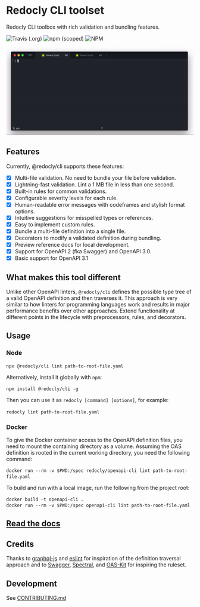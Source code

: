 # Redocly CLI toolset

Redocly CLI toolbox with rich validation and bundling features.

![Travis (.org)](https://img.shields.io/travis/Redocly/redocly-cli/master)
![npm (scoped)](https://img.shields.io/npm/v/@redocly/redocly-cli)
![NPM](https://img.shields.io/npm/l/@redocly/redocly-cli)

![OpenAPI 3 CLI toolset](./media/redocly-cli.gif)

## Features

Currently, @redocly/cli supports these features:

- [x] Multi-file validation. No need to bundle your file before validation.
- [x] Lightning-fast validation. Lint a 1 MB file in less than one second.
- [x] Built-in rules for common validations.
- [x] Configurable severity levels for each rule.
- [x] Human-readable error messages with codeframes and stylish format options.
- [x] Intuitive suggestions for misspelled types or references.
- [x] Easy to implement custom rules.
- [x] Bundle a multi-file definition into a single file.
- [x] Decorators to modify a validated definition during bundling.
- [x] Preview reference docs for local development.
- [x] Support for OpenAPI 2 (fka Swagger) and OpenAPI 3.0.
- [x] Basic support for OpenAPI 3.1

## What makes this tool different

Unlike other OpenAPI linters, `@redocly/cli` defines the possible type tree of a valid OpenAPI definition and then traverses it. This approach is very similar to how linters for programming languages work and results in major performance benefits over other approaches. Extend functionality at different points in the lifecycle with preprocessors, rules, and decorators.

## Usage

### Node

```
npx @redocly/cli lint path-to-root-file.yaml
```

Alternatively, install it globally with `npm`:

```
npm install @redocly/cli -g
```

Then you can use it as `redocly [command] [options]`, for example:

```redocly lint path-to-root-file.yaml```

### Docker

To give the Docker container access to the OpenAPI definition files, you need to
mount the containing directory as a volume. Assuming the OAS definition is rooted
in the current working directory, you need the following command:

```
docker run --rm -v $PWD:/spec redocly/openapi-cli lint path-to-root-file.yaml
```

To build and run with a local image, run the following from the project root:

```
docker build -t openapi-cli .
docker run --rm -v $PWD:/spec openapi-cli lint path-to-root-file.yaml
```

## [Read the docs](https://redoc.ly/docs/cli/)

## Credits

Thanks to [graphql-js](https://github.com/graphql/graphql-js) and [eslint](https://github.com/eslint/eslint) for inspiration of the definition traversal approach and to [Swagger](https://github.com/swagger-api/swagger-editor), [Spectral](https://github.com/stoplightio/spectral), and [OAS-Kit](https://github.com/Mermade/oas-kit) for inspiring the ruleset.

## Development

See [CONTRIBUTING.md](.github/CONTRIBUTING.md)